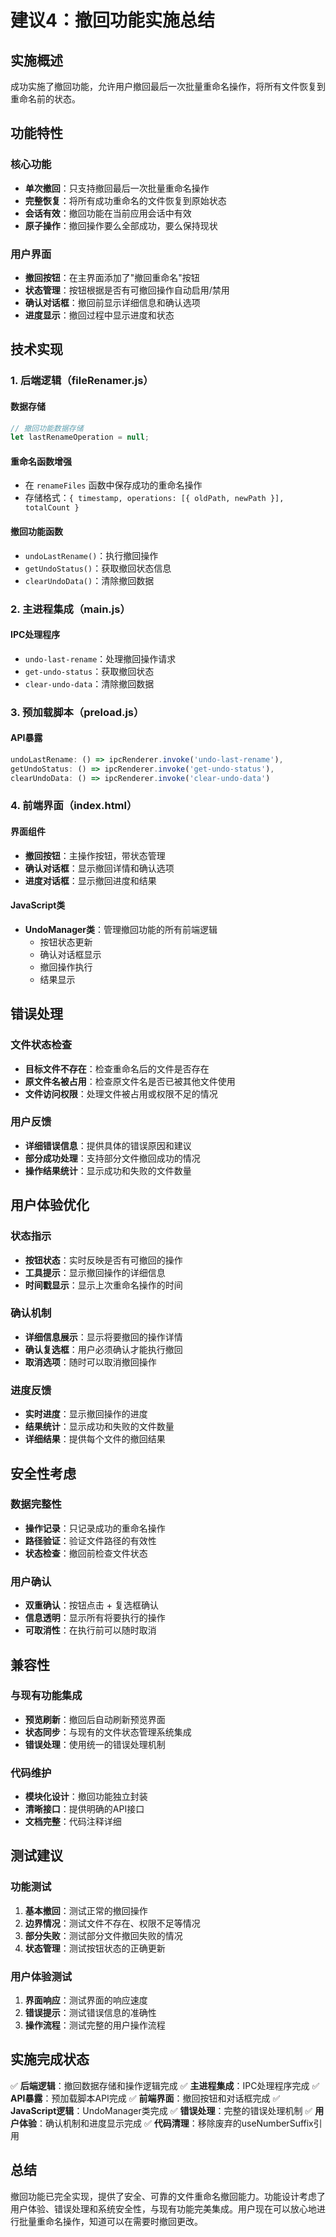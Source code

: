 # 建议4：撤回功能实施总结

## 实施概述

成功实施了撤回功能，允许用户撤回最后一次批量重命名操作，将所有文件恢复到重命名前的状态。

## 功能特性

### 核心功能
- **单次撤回**：只支持撤回最后一次批量重命名操作
- **完整恢复**：将所有成功重命名的文件恢复到原始状态
- **会话有效**：撤回功能在当前应用会话中有效
- **原子操作**：撤回操作要么全部成功，要么保持现状

### 用户界面
- **撤回按钮**：在主界面添加了"撤回重命名"按钮
- **状态管理**：按钮根据是否有可撤回操作自动启用/禁用
- **确认对话框**：撤回前显示详细信息和确认选项
- **进度显示**：撤回过程中显示进度和状态

## 技术实现

### 1. 后端逻辑（fileRenamer.js）

#### 数据存储
```javascript
// 撤回功能数据存储
let lastRenameOperation = null;
```

#### 重命名函数增强
- 在 `renameFiles` 函数中保存成功的重命名操作
- 存储格式：`{ timestamp, operations: [{ oldPath, newPath }], totalCount }`

#### 撤回功能函数
- `undoLastRename()`：执行撤回操作
- `getUndoStatus()`：获取撤回状态信息
- `clearUndoData()`：清除撤回数据

### 2. 主进程集成（main.js）

#### IPC处理程序
- `undo-last-rename`：处理撤回操作请求
- `get-undo-status`：获取撤回状态
- `clear-undo-data`：清除撤回数据

### 3. 预加载脚本（preload.js）

#### API暴露
```javascript
undoLastRename: () => ipcRenderer.invoke('undo-last-rename'),
getUndoStatus: () => ipcRenderer.invoke('get-undo-status'),
clearUndoData: () => ipcRenderer.invoke('clear-undo-data')
```

### 4. 前端界面（index.html）

#### 界面组件
- **撤回按钮**：主操作按钮，带状态管理
- **确认对话框**：显示撤回详情和确认选项
- **进度对话框**：显示撤回进度和结果

#### JavaScript类
- **UndoManager类**：管理撤回功能的所有前端逻辑
  - 按钮状态更新
  - 确认对话框显示
  - 撤回操作执行
  - 结果显示

## 错误处理

### 文件状态检查
- **目标文件不存在**：检查重命名后的文件是否存在
- **原文件名被占用**：检查原文件名是否已被其他文件使用
- **文件访问权限**：处理文件被占用或权限不足的情况

### 用户反馈
- **详细错误信息**：提供具体的错误原因和建议
- **部分成功处理**：支持部分文件撤回成功的情况
- **操作结果统计**：显示成功和失败的文件数量

## 用户体验优化

### 状态指示
- **按钮状态**：实时反映是否有可撤回的操作
- **工具提示**：显示撤回操作的详细信息
- **时间戳显示**：显示上次重命名操作的时间

### 确认机制
- **详细信息展示**：显示将要撤回的操作详情
- **确认复选框**：用户必须确认才能执行撤回
- **取消选项**：随时可以取消撤回操作

### 进度反馈
- **实时进度**：显示撤回操作的进度
- **结果统计**：显示成功和失败的文件数量
- **详细结果**：提供每个文件的撤回结果

## 安全性考虑

### 数据完整性
- **操作记录**：只记录成功的重命名操作
- **路径验证**：验证文件路径的有效性
- **状态检查**：撤回前检查文件状态

### 用户确认
- **双重确认**：按钮点击 + 复选框确认
- **信息透明**：显示所有将要执行的操作
- **可取消性**：在执行前可以随时取消

## 兼容性

### 与现有功能集成
- **预览刷新**：撤回后自动刷新预览界面
- **状态同步**：与现有的文件状态管理系统集成
- **错误处理**：使用统一的错误处理机制

### 代码维护
- **模块化设计**：撤回功能独立封装
- **清晰接口**：提供明确的API接口
- **文档完整**：代码注释详细

## 测试建议

### 功能测试
1. **基本撤回**：测试正常的撤回操作
2. **边界情况**：测试文件不存在、权限不足等情况
3. **部分失败**：测试部分文件撤回失败的情况
4. **状态管理**：测试按钮状态的正确更新

### 用户体验测试
1. **界面响应**：测试界面的响应速度
2. **错误提示**：测试错误信息的准确性
3. **操作流程**：测试完整的用户操作流程

## 实施完成状态

✅ **后端逻辑**：撤回数据存储和操作逻辑完成
✅ **主进程集成**：IPC处理程序完成
✅ **API暴露**：预加载脚本API完成
✅ **前端界面**：撤回按钮和对话框完成
✅ **JavaScript逻辑**：UndoManager类完成
✅ **错误处理**：完整的错误处理机制
✅ **用户体验**：确认机制和进度显示完成
✅ **代码清理**：移除废弃的useNumberSuffix引用

## 总结

撤回功能已完全实现，提供了安全、可靠的文件重命名撤回能力。功能设计考虑了用户体验、错误处理和系统安全性，与现有功能完美集成。用户现在可以放心地进行批量重命名操作，知道可以在需要时撤回更改。